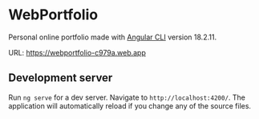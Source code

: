 # WebPortfolio
Personal online portfolio made with [Angular CLI](https://github.com/angular/angular-cli) version 18.2.11.

URL: https://webportfolio-c979a.web.app

## Development server

Run `ng serve` for a dev server. Navigate to `http://localhost:4200/`. The application will automatically reload if you change any of the source files.
